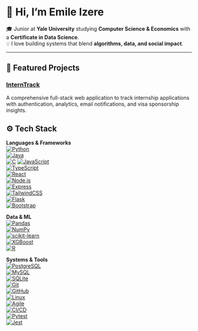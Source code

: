 # 👋 Hi, I’m Emile Izere  

🎓 Junior at **Yale University** studying **Computer Science & Economics** with a **Certificate in Data Science**.  
💡 I love building systems that blend **algorithms, data, and social impact**.  

---

## 🔭 Featured Projects  

### [InternTrack](#)  
A comprehensive full-stack web application to track internship applications with authentication, analytics, email notifications, and visa sponsorship insights.  

## ⚙️ Tech Stack  

**Languages & Frameworks**  
[![Python](https://img.shields.io/badge/Python-3776AB?logo=python&logoColor=white)](https://www.python.org/)  
[![Java](https://img.shields.io/badge/Java-007396?logo=openjdk&logoColor=white)](https://www.java.com/)  
[![C](https://img.shields.io/badge/C-00599C?logo=c&logoColor=white)](https://en.wikipedia.org/wiki/C_(programming_language))  
[![JavaScript](https://img.shields.io/badge/JavaScript-F7DF1E?logo=javascript&logoColor=black)](https://developer.mozilla.org/en-US/docs/Web/JavaScript)  
[![TypeScript](https://img.shields.io/badge/TypeScript-3178C6?logo=typescript&logoColor=white)](https://www.typescriptlang.org/)  
[![React](https://img.shields.io/badge/React-61DAFB?logo=react&logoColor=black)](https://reactjs.org/)  
[![Node.js](https://img.shields.io/badge/Node.js-339933?logo=node.js&logoColor=white)](https://nodejs.org/)  
[![Express](https://img.shields.io/badge/Express-000000?logo=express&logoColor=white)](https://expressjs.com/)  
[![TailwindCSS](https://img.shields.io/badge/Tailwind-06B6D4?logo=tailwindcss&logoColor=white)](https://tailwindcss.com/)  
[![Flask](https://img.shields.io/badge/Flask-000000?logo=flask&logoColor=white)](https://flask.palletsprojects.com/)  
[![Bootstrap](https://img.shields.io/badge/Bootstrap-7952B3?logo=bootstrap&logoColor=white)](https://getbootstrap.com/)  

**Data & ML**  
[![Pandas](https://img.shields.io/badge/Pandas-150458?logo=pandas&logoColor=white)](https://pandas.pydata.org/)  
[![NumPy](https://img.shields.io/badge/NumPy-013243?logo=numpy&logoColor=white)](https://numpy.org/)  
[![scikit-learn](https://img.shields.io/badge/scikit--learn-F7931E?logo=scikitlearn&logoColor=white)](https://scikit-learn.org/)  
[![XGBoost](https://img.shields.io/badge/XGBoost-EB5E0B?logo=xgboost&logoColor=white)](https://xgboost.readthedocs.io/)  
[![R](https://img.shields.io/badge/R-276DC3?logo=r&logoColor=white)](https://www.r-project.org/)  

**Systems & Tools**  
[![PostgreSQL](https://img.shields.io/badge/PostgreSQL-336791?logo=postgresql&logoColor=white)](https://www.postgresql.org/)  
[![MySQL](https://img.shields.io/badge/MySQL-4479A1?logo=mysql&logoColor=white)](https://www.mysql.com/)  
[![SQLite](https://img.shields.io/badge/SQLite-003B57?logo=sqlite&logoColor=white)](https://www.sqlite.org/)  
[![Git](https://img.shields.io/badge/Git-F05032?logo=git&logoColor=white)](https://git-scm.com/)  
[![GitHub](https://img.shields.io/badge/GitHub-181717?logo=github&logoColor=white)](https://github.com/)  
[![Linux](https://img.shields.io/badge/Linux-FCC624?logo=linux&logoColor=black)](https://www.linux.org/)  
[![Agile](https://img.shields.io/badge/Agile-FF6600?logo=agile&logoColor=white)](https://en.wikipedia.org/wiki/Agile_software_development)  
[![CI/CD](https://img.shields.io/badge/CI/CD-2088FF?logo=githubactions&logoColor=white)](https://docs.github.com/en/actions)  
[![Pytest](https://img.shields.io/badge/Pytest-0A9EDC?logo=pytest&logoColor=white)](https://docs.pytest.org/)  
[![Jest](https://img.shields.io/badge/Jest-C21325?logo=jest&logoColor=white)](https://jestjs.io/)  
